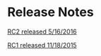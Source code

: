 # Release Notes

[RC2 released 5/16/2016](https://github.com/dotnet/core/blob/master/release-notes/release-notes-rc2.md)

[RC1 released 11/18/2015](https://github.com/dotnet/core/blob/master/release-notes/release-notes-rc1.md)
